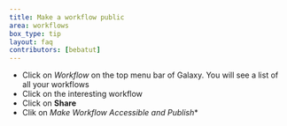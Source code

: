 ```yaml
---
title: Make a workflow public
area: workflows
box_type: tip
layout: faq
contributors: [bebatut]
---
```


- Click on *Workflow* on the top menu bar of Galaxy. You will see a list of all your workflows
- Click on the interesting workflow
- Click on **Share**
- Clik on *Make Workflow Accessible and Publish**

